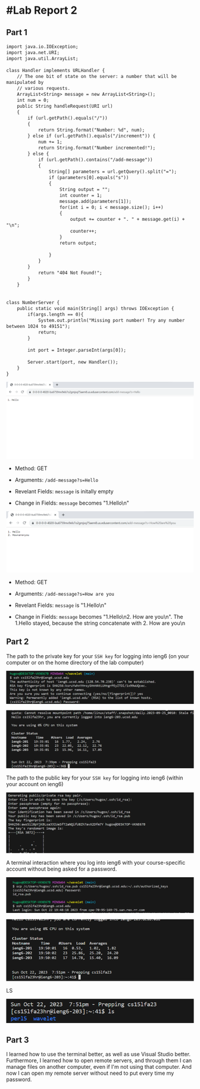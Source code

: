 #Lab Report 2        
=========


Part 1
---------
```
import java.io.IOException;
import java.net.URI;
import java.util.ArrayList;

class Handler implements URLHandler {
    // The one bit of state on the server: a number that will be manipulated by
    // various requests.
    ArrayList<String> message = new ArrayList<String>();
    int num = 0;
    public String handleRequest(URI url)
    {
        if (url.getPath().equals("/")) 
        {
            return String.format("Number: %d", num);
        } else if (url.getPath().equals("/increment")) {
            num += 1;
            return String.format("Number incremented!");
        } else {
            if (url.getPath().contains("/add-message"))
            {
                String[] parameters = url.getQuery().split("=");
                if (parameters[0].equals("s"))
                {
                    String output = "";
                    int counter = 1;
                    message.add(parameters[1]);
                    for(int i = 0; i < message.size(); i++)
                    {
                        output += counter + ". " + message.get(i) + "\n";
                        counter++;
                    } 
                    return output;
        
                }
            }
        }
            return "404 Not Found!";
        }
    }


class NumberServer {
    public static void main(String[] args) throws IOException {
        if(args.length == 0){
            System.out.println("Missing port number! Try any number between 1024 to 49151");
            return;
        }

        int port = Integer.parseInt(args[0]);

        Server.start(port, new Handler());
    }
}
```
![Image](ph25.png)

- Method: GET

- Arguments: `/add-message?s=Hello`

- Revelant Fields: `message` is initally empty

- Change in Fields: `message` becomes "1.Hello\n"

![Image](ph26.png)

- Method: GET

- Arguments: `/add-message?s=How are you`

- Revelant Fields: `message` is "1.Hello\n"

- Change in Fields: `message` becomes "1.Hello\n2. How are you\n". The 1.Hello stayed, because the string concatenate with 2. How are you\n


Part 2
---------

The path to the private key for your `SSH key` for logging into ieng6 (on your computer or on the home directory of the lab computer)

![Image](ph20.png)

![Image](ph21.png)

The path to the public key for your `SSH key` for logging into ieng6 (within your account on ieng6)

![Image](ph22.png)

A terminal interaction where you log into ieng6 with your course-specific account without being asked for a password.

![Image](ph23.png)

![Image](ph24.png)

LS

![Image](ph27.png)

Part 3
---------

I learned how to use the terminal better, as well as use Visual Studio better. Furthermore, I learned how to open remote servers, and through them I can manage files on another computer, even if I'm not using that computer. And now I can open my remote server without need to put every time my password.





  


